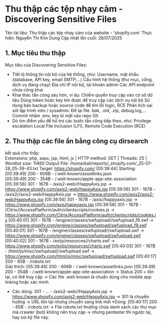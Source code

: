 # Thu thập các tệp nhạy cảm - Discovering Sensitive Files
Tên tài liệu: Thu thập các tệp nhạy cảm của website - 'shopify.com' Thực hiện: Nguyễn Thị Kim Dung Cập nhật lần cuối: 28/07/2025
## 1. Mục tiêu thu thập 
Mục tiêu của Discovering Sensitive Files:
* Tiết lộ thông tin nội bộ của hệ thống, như:
Username, mật khẩu (database, API key, email SMTP,...)
Cấu hình hệ thống (thư mục, cổng, dịch vụ đang chạy)
Địa chỉ IP nội bộ, tài khoản admin
Các API endpoint chưa công khai
* Khai thác tấn công sâu hơn, ví dụ:
Chiếm quyền truy cập vào cơ sở dữ liệu
Dùng token hoặc key tìm được để truy cập các dịch vụ nội bộ
Sử dụng bản backup hoặc source code để tìm lỗi logic, RCE
Phân tích sai sót lập trình viên / sysadmin:
Để lại file .bak, .old, .zip, debug.log,…
Commit nhầm .env, key bí mật vào repo Git
* Dò tìm điểm yếu để hỗ trợ các bước tấn công tiếp theo, như:
Privilege escalation
Local File Inclusion (LFI), Remote Code Execution (RCE)
## 2. Thu thập các file ẩn bằng công cụ dirsearch
kết quả cho thấy:                                                                                                                                                                                                                                                                                            
Extensions: php, aspx, jsp, html, js | HTTP method: GET | Threads: 25 | Wordlist size: 11460
Output File: /home/kali/reports/_shopify.com/_25-07-28_05-39-43.txt
Target: https://shopify.com/
[05:39:44] Starting:                                                                                                                                        
[05:39:49] 200 -  606B  - /.well-known/assetlinks.json                      
[05:39:49] 200 -  354B  - /.well-known/apple-app-site-association           
[05:39:56] 301 -  167B  - /axis2-web//HappyAxis.jsp  ->  https://www.shopify.com/axis2-web/HappyAxis.jsp
[05:39:56] 301 -  167B  - /axis2//axis2-web/HappyAxis.jsp  ->  https://www.shopify.com/axis2/axis2-web/HappyAxis.jsp
[05:39:56] 301 -  167B  - /axis//happyaxis.jsp  ->  https://www.shopify.com/axis/happyaxis.jsp
[05:39:58] 301 -  167B  - /Citrix//AccessPlatform/auth/clientscripts/cookies.js  ->  https://www.shopify.com/Citrix/AccessPlatform/auth/clientscripts/cookies.js
[05:40:01] 301 -  167B  - /engine/classes/swfupload//swfupload_f9.swf  ->  https://www.shopify.com/engine/classes/swfupload/swfupload_f9.swf
[05:40:01] 301 -  167B  - /engine/classes/swfupload//swfupload.swf  ->  https://www.shopify.com/engine/classes/swfupload/swfupload.swf
[05:40:02] 301 -  167B  - /extjs/resources//charts.swf  ->  https://www.shopify.com/extjs/resources/charts.swf
[05:40:03] 301 -  167B  - /html/js/misc/swfupload//swfupload.swf  ->  https://www.shopify.com/html/js/misc/swfupload/swfupload.swf
[05:40:17] 200 -   65B  - /robots.txt                                       
Giải thích:
[05:39:49] 200 -  606B  - /.well-known/assetlinks.json
[05:39:49] 200 -  354B  - /.well-known/apple-app-site-association
→ Status 200 = tồn tại, có thể truy cập
→ Các file .well-known là chuẩn dùng cho mobile app linking hoặc xác minh
* Các dòng: 
301 - ... - /axis2-web//HappyAxis.jsp  -> https://www.shopify.com/axis2-web/HappyAxis.jsp
→ 301 là chuyển hướng → URL tồn tại nhưng chuyển sang link mới
*Dòng:
[05:40:17] 200 -   65B  - /robots.txt
→ File robots.txt thường chứa danh sách các thư mục mà crawler (bot) không nên truy cập → nhưng pentester thì ngược lại, hay soi kỹ file này.
